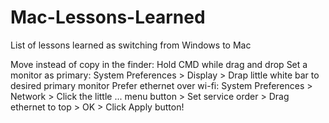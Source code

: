 # Mac-Lessons-Learned
List of lessons learned as switching from Windows to Mac

Move instead of copy in the finder: Hold CMD while drag and drop
Set a monitor as primary: System Preferences > Display > Drap little white bar to desired primary monitor
Prefer ethernet over wi-fi: System Preferences > Network > Click the little ... menu button > Set service order > Drag ethernet to top > OK > Click Apply button!
